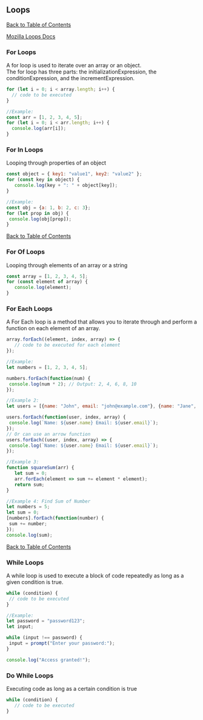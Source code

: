 ## Loops

[Back to Table of Contents](../README.md/#Table-of-Contents)

[Mozilla Loops Docs](https://developer.mozilla.org/en-US/docs/Web/JavaScript/Guide/Loops_and_iteration)

### For Loops

A for loop is used to iterate over an array or an object. <br>
The for loop has three parts: the initializationExpression, the conditionExpression, and the incrementExpression.
```javascript
for (let i = 0; i < array.length; i++) {
  // code to be executed
}

//Example:
const arr = [1, 2, 3, 4, 5];
for (let i = 0; i < arr.length; i++) {
  console.log(arr[i]);
}
```

### For In Loops
Looping through properties of an object
 ```javascript
const object = { key1: "value1", key2: "value2" };
for (const key in object) {
    console.log(key + ": " + object[key]);
}

//Example:
const obj = {a: 1, b: 2, c: 3};
for (let prop in obj) {
  console.log(obj[prop]);
}
```

[Back to Table of Contents](../README.md/#Table-of-Contents)

### For Of Loops
Looping through elements of an array or a string
 ```javascript
const array = [1, 2, 3, 4, 5];
for (const element of array) {
    console.log(element);
}
```

### For Each Loops
A For Each loop is a method that allows you to iterate through and perform a function on each element of an array.
 ```javascript
array.forEach((element, index, array) => {
    // code to be executed for each element
});

//Example:
let numbers = [1, 2, 3, 4, 5];

numbers.forEach(function(num) {
  console.log(num * 2); // Output: 2, 4, 6, 8, 10
});

//Example 2:
let users = [{name: "John", email: "john@example.com"}, {name: "Jane", email: "jane@example.com"}, {name: "Bob", email: "bob@example.com"}];

users.forEach(function(user, index, array) {
  console.log(`Name: ${user.name} Email: ${user.email}`);
});
// Or can use an arrow function
users.forEach((user, index, array) => {
  console.log(`Name: ${user.name} Email: ${user.email}`);
});

//Example 3:
function squareSum(arr) {
    let sum = 0;
    arr.forEach(element => sum += element * element);
    return sum;
}

//Example 4: Find Sum of Number
let numbers = 5;
let sum = 0;
[numbers].forEach(function(number) {
  sum += number;
});
console.log(sum);
```

[Back to Table of Contents](../README.md/#Table-of-Contents)

### While Loops
 A while loop is used to execute a block of code repeatedly as long as a given condition is true.
 ```javascript
 while (condition) {
  // code to be executed
}

//Example:
let password = "password123";
let input;

while (input !== password) {
  input = prompt("Enter your password:");
}

console.log("Access granted!");
```

### Do While Loops
Executing code as long as a certain condition is true
 ```javascript
while (condition) {
    // code to be executed
}
```

